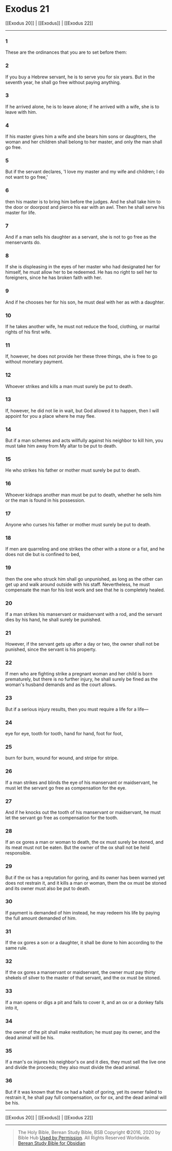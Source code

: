 # Exodus 21

[[Exodus 20]] | [[Exodus]] | [[Exodus 22]]

---

### 1
These are the ordinances that you are to set before them:

### 2
If you buy a Hebrew servant, he is to serve you for six years. But in the seventh year, he shall go free without paying anything.

### 3
If he arrived alone, he is to leave alone; if he arrived with a wife, she is to leave with him.

### 4
If his master gives him a wife and she bears him sons or daughters, the woman and her children shall belong to her master, and only the man shall go free.

### 5
But if the servant declares, 'I love my master and my wife and children; I do not want to go free,'

### 6
then his master is to bring him before the judges. And he shall take him to the door or doorpost and pierce his ear with an awl. Then he shall serve his master for life.

### 7
And if a man sells his daughter as a servant, she is not to go free as the menservants do.

### 8
If she is displeasing in the eyes of her master who had designated her for himself, he must allow her to be redeemed. He has no right to sell her to foreigners, since he has broken faith with her.

### 9
And if he chooses her for his son, he must deal with her as with a daughter.

### 10
If he takes another wife, he must not reduce the food, clothing, or marital rights of his first wife.

### 11
If, however, he does not provide her these three things, she is free to go without monetary payment.

### 12
Whoever strikes and kills a man must surely be put to death.

### 13
If, however, he did not lie in wait, but God allowed it to happen, then I will appoint for you a place where he may flee.

### 14
But if a man schemes and acts willfully against his neighbor to kill him, you must take him away from My altar to be put to death.

### 15
He who strikes his father or mother must surely be put to death.

### 16
Whoever kidnaps another man must be put to death, whether he sells him or the man is found in his possession.

### 17
Anyone who curses his father or mother must surely be put to death.

### 18
If men are quarreling and one strikes the other with a stone or a fist, and he does not die but is confined to bed,

### 19
then the one who struck him shall go unpunished, as long as the other can get up and walk around outside with his staff. Nevertheless, he must compensate the man for his lost work and see that he is completely healed.

### 20
If a man strikes his manservant or maidservant with a rod, and the servant dies by his hand, he shall surely be punished.

### 21
However, if the servant gets up after a day or two, the owner shall not be punished, since the servant is his property.

### 22
If men who are fighting strike a pregnant woman and her child is born prematurely, but there is no further injury, he shall surely be fined as the woman's husband demands and as the court allows.

### 23
But if a serious injury results, then you must require a life for a life—

### 24
eye for eye, tooth for tooth, hand for hand, foot for foot,

### 25
burn for burn, wound for wound, and stripe for stripe.

### 26
If a man strikes and blinds the eye of his manservant or maidservant, he must let the servant go free as compensation for the eye.

### 27
And if he knocks out the tooth of his manservant or maidservant, he must let the servant go free as compensation for the tooth.

### 28
If an ox gores a man or woman to death, the ox must surely be stoned, and its meat must not be eaten. But the owner of the ox shall not be held responsible.

### 29
But if the ox has a reputation for goring, and its owner has been warned yet does not restrain it, and it kills a man or woman, them the ox must be stoned and its owner must also be put to death.

### 30
If payment is demanded of him instead, he may redeem his life by paying the full amount demanded of him.

### 31
If the ox gores a son or a daughter, it shall be done to him according to the same rule.

### 32
If the ox gores a manservant or maidservant, the owner must pay thirty shekels of silver to the master of that servant, and the ox must be stoned.

### 33
If a man opens or digs a pit and fails to cover it, and an ox or a donkey falls into it,

### 34
the owner of the pit shall make restitution; he must pay its owner, and the dead animal will be his.

### 35
If a man's ox injures his neighbor's ox and it dies, they must sell the live one and divide the proceeds; they also must divide the dead animal.

### 36
But if it was known that the ox had a habit of goring, yet its owner failed to restrain it, he shall pay full compensation, ox for ox, and the dead animal will be his.

---

[[Exodus 20]] | [[Exodus]] | [[Exodus 22]]

---

> The Holy Bible, Berean Study Bible, BSB
> Copyright &copy;2016, 2020 by Bible Hub
> [Used by Permission](https://berean.bible/terms.htm). All Rights Reserved Worldwide.
> [Berean Study Bible for Obsidian](https://github.com/gapmiss/berean-study-bible-for-obsidian)

